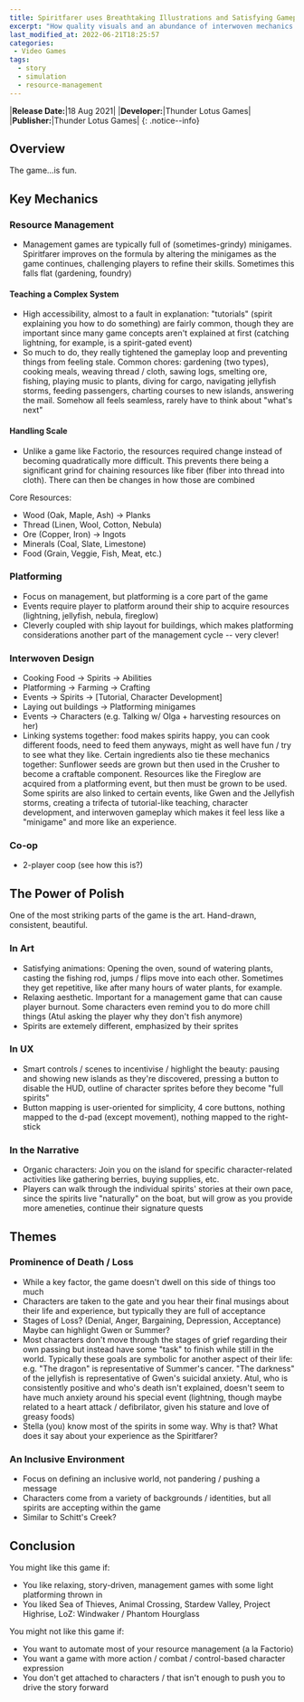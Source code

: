 ```yaml
---
title: Spiritfarer uses Breathtaking Illustrations and Satisfying Gameplay to Minimize "Grind"
excerpt: "How quality visuals and an abundance of interwoven mechanics can prevent the burnout associated with management games."
last_modified_at: 2022-06-21T18:25:57
categories:
 - Video Games
tags:
  - story
  - simulation
  - resource-management
---
```


|**Release Date:**|18 Aug 2021|
|**Developer:**|Thunder Lotus Games|
|**Publisher:**|Thunder Lotus Games|
{: .notice--info}

## Overview
The game...is fun.

## Key Mechanics

### Resource Management
- Management games are typically full of (sometimes-grindy) minigames.
    Spiritfarer improves on the formula by altering the minigames as the game
    continues, challenging players to refine their skills. Sometimes this falls
    flat (gardening, foundry)

#### Teaching a Complex System
- High accessibility, almost to a fault in explanation: "tutorials" (spirit
    explaining you how to do something) are fairly common, though they are
    important since many game concepts aren't explained at first (catching
    lightning, for example, is a spirit-gated event)
- So much to do, they really tightened the gameplay loop and preventing things
    from feeling stale. Common chores: gardening (two types), cooking meals,
    weaving thread / cloth, sawing logs, smelting ore, fishing, playing music to
    plants, diving for cargo, navigating jellyfish storms, feeding passengers,
    charting courses to new islands, answering the mail. Somehow all feels
    seamless, rarely have to think about "what's next"

#### Handling Scale
- Unlike a game like Factorio, the resources required change instead of becoming
    quadratically more difficult. This prevents there being a significant grind
    for chaining resources like fiber (fiber into thread into cloth). There can
    then be changes in how those are combined

Core Resources:
- Wood (Oak, Maple, Ash) -> Planks
- Thread (Linen, Wool, Cotton, Nebula)
- Ore (Copper, Iron) -> Ingots
- Minerals (Coal, Slate, Limestone)
- Food (Grain, Veggie, Fish, Meat, etc.)

### Platforming
- Focus on management, but platforming is a core part of the game
- Events require player to platform around their ship to acquire resources
    (lightning, jellyfish, nebula, fireglow)
- Cleverly coupled with ship layout for buildings, which makes platforming
    considerations another part of the management cycle -- very clever!

### Interwoven Design
- Cooking Food -> Spirits -> Abilities
- Platforming -> Farming -> Crafting
- Events -> Spirits -> [Tutorial, Character Development]
- Laying out buildings -> Platforming minigames
- Events -> Characters (e.g. Talking w/ Olga + harvesting resources on her)
- Linking systems together: food makes spirits happy, you can cook different
    foods, need to feed them anyways, might as well have fun / try to see what
    they like. Certain ingredients also tie these mechanics together: Sunflower
    seeds are grown but then used in the Crusher to become a craftable
    component. Resources like the Fireglow are acquired from a platforming
    event, but then must be grown to be used. Some spirits are also linked to
    certain events, like Gwen and the Jellyfish storms, creating a trifecta of
    tutorial-like teaching, character development, and interwoven gameplay which
    makes it feel less like a "minigame" and more like an experience.

### Co-op
- 2-player coop (see how this is?)

## The Power of Polish
One of the most striking parts of the game is the art. Hand-drawn, consistent,
beautiful.

### In Art
- Satisfying animations: Opening the oven, sound of watering plants, casting the
    fishing rod, jumps / flips move into each other. Sometimes they get
    repetitive, like after many hours of water plants, for example.
- Relaxing aesthetic. Important for a management game that can cause player
    burnout. Some characters even remind you to do more chill things (Atul
    asking the player why they don't fish anymore)
- Spirits are extemely different, emphasized by their sprites

### In UX
- Smart controls / scenes to incentivise / highlight the beauty: pausing and
    showing new islands as they're discovered, pressing a button to disable the
    HUD, outline of character sprites before they become "full spirits"
- Button mapping is user-oriented for simplicity, 4 core buttons, nothing mapped
    to the d-pad (except movement), nothing mapped to the right-stick

### In the Narrative
- Organic characters: Join you on the island for specific character-related
    activities like gathering berries, buying supplies, etc.
- Players can walk through the individual spirits' stories at their own pace,
    since the spirits live "naturally" on the boat, but will grow as you provide
    more ameneties, continue their signature quests

## Themes

### Prominence of Death / Loss
- While a key factor, the game doesn't dwell on this side of things too much
- Characters are taken to the gate and you hear their final musings about their
    life and experience, but typically they are full of acceptance
- Stages of Loss? (Denial, Anger, Bargaining, Depression, Acceptance) Maybe can
    highlight Gwen or Summer?
- Most characters don't move through the stages of grief regarding their own
    passing but instead have some "task" to finish while still in the world.
    Typically these goals are symbolic for another aspect of their life: e.g.
    "The dragon" is representative of Summer's cancer. "The darkness" of the
    jellyfish is representative of Gwen's suicidal anxiety. Atul, who is
    consistently positive and who's death isn't explained, doesn't seem to have
    much anxiety around his special event (lightning, though maybe related to a
    heart attack / defibrilator, given his stature and love of greasy foods)
- Stella (you) know most of the spirits in some way. Why is that? What does it
    say about your experience as the Spiritfarer?

### An Inclusive Environment
- Focus on defining an inclusive world, not pandering / pushing a message
- Characters come from a variety of backgrounds / identities, but all spirits
    are accepting within the game
- Similar to Schitt's Creek?

## Conclusion
You might like this game if:
- You like relaxing, story-driven, management games with some light platforming
    thrown in
- You liked Sea of Thieves, Animal Crossing, Stardew Valley, Project Highrise,
    LoZ: Windwaker / Phantom Hourglass

You might not like this game if:
- You want to automate most of your resource management (a la Factorio)
- You want a game with more action / combat / control-based character expression
- You don't get attached to characters / that isn't enough to push you to drive
    the story forward
